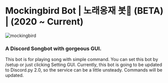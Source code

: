 # Mockingbird Bot | 노래옹재 봇🤖 (BETA) | (2020 ~ Current)
![mockingbird](https://user-images.githubusercontent.com/69336138/222617345-edaad31a-9700-4725-a068-02b6769f2d5e.png)
### A Discord Songbot with gorgeous GUI.
This bot is for playing song with simple command. You can set this bot by /setup or just clicking Setting GUI.
Currently, this bot is going to be updated to Discord.py 2.0, so the service can be a little unsteady.
Commands will be updated.
